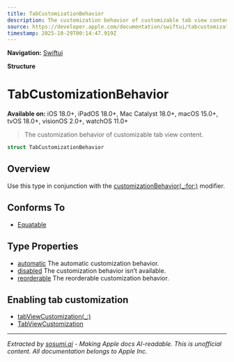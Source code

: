 ```yaml
---
title: TabCustomizationBehavior
description: The customization behavior of customizable tab view content.
source: https://developer.apple.com/documentation/swiftui/tabcustomizationbehavior
timestamp: 2025-10-29T00:14:47.919Z
---
```


**Navigation:** [Swiftui](/documentation/swiftui)

**Structure**

# TabCustomizationBehavior

**Available on:** iOS 18.0+, iPadOS 18.0+, Mac Catalyst 18.0+, macOS 15.0+, tvOS 18.0+, visionOS 2.0+, watchOS 11.0+

> The customization behavior of customizable tab view content.

```swift
struct TabCustomizationBehavior
```

## Overview

Use this type in conjunction with the [customizationBehavior(_:for:)](/documentation/swiftui/tabcontent/customizationbehavior(_:for:)) modifier.

## Conforms To

- [Equatable](/documentation/Swift/Equatable)

## Type Properties

- [automatic](/documentation/swiftui/tabcustomizationbehavior/automatic) The automatic customization behavior.
- [disabled](/documentation/swiftui/tabcustomizationbehavior/disabled) The customization behavior isn’t available.
- [reorderable](/documentation/swiftui/tabcustomizationbehavior/reorderable) The reorderable customization behavior.

## Enabling tab customization

- [tabViewCustomization(_:)](/documentation/swiftui/view/tabviewcustomization(_:))
- [TabViewCustomization](/documentation/swiftui/tabviewcustomization)

---

*Extracted by [sosumi.ai](https://sosumi.ai) - Making Apple docs AI-readable.*
*This is unofficial content. All documentation belongs to Apple Inc.*
